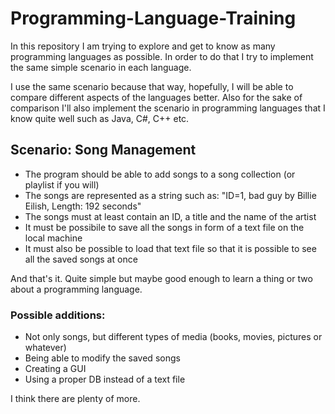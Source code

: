 # Programming-Language-Training
In this repository I am trying to explore and get to know as many programming languages as possible. In order to do that I try to implement the same simple scenario in each language.

I use the same scenario because that way, hopefully, I will be able to compare different aspects of the languages better. Also for the sake of comparison I'll also implement the scenario in programming languages that I know quite well such as Java, C#, C++ etc.

## Scenario: Song Management
- The program should be able to add songs to a song collection (or playlist if you will)
- The songs are represented as a string such as: "ID=1, bad guy by Billie Eilish, Length: 192 seconds"
- The songs must at least contain an ID, a title and the name of the artist
- It must be possibile to save all the songs in form of a text file on the local machine
- It must also be possible to load that text file so that it is possible to see all the saved songs at once

And that's it. Quite simple but maybe good enough to learn a thing or two about a programming language.

### Possible additions:
- Not only songs, but different types of media (books, movies, pictures or whatever)
- Being able to modify the saved songs
- Creating a GUI
- Using a proper DB instead of a text file

I think there are plenty of more.
